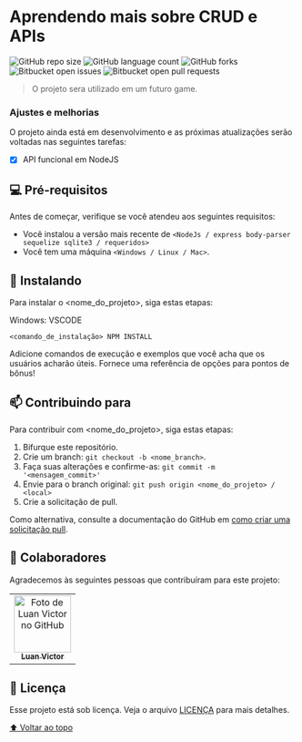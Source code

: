 # Aprendendo mais sobre CRUD e APIs 


![GitHub repo size](https://img.shields.io/github/repo-size/luanvictorms/README-template?Pokemon-v2)
![GitHub language count](https://img.shields.io/github/languages/count/luanvictorms/README-template?Pokemon-v2)
![GitHub forks](https://img.shields.io/github/forks/luanvictorms/README-template?Pokemon-v2)
![Bitbucket open issues](https://img.shields.io/bitbucket/issues/luanvictorms/README-template?Pokemon-v2)
![Bitbucket open pull requests](https://img.shields.io/bitbucket/pr-raw/luanvictorms/README-template?Pokemon-v2)


> O projeto sera utilizado em um futuro game.

### Ajustes e melhorias

O projeto ainda está em desenvolvimento e as próximas atualizações serão voltadas nas seguintes tarefas:

- [X] API funcional em NodeJS

## 💻 Pré-requisitos

Antes de começar, verifique se você atendeu aos seguintes requisitos:
<!---Estes são apenas requisitos de exemplo. Adicionar, duplicar ou remover conforme necessário--->
* Você instalou a versão mais recente de `<NodeJs / express body-parser sequelize sqlite3 / requeridos>`
* Você tem uma máquina `<Windows / Linux / Mac>`.


## 🚀 Instalando <Projeto>

Para instalar o <nome_do_projeto>, siga estas etapas:

Windows: VSCODE 
```
<comando_de_instalação> NPM INSTALL
```

Adicione comandos de execução e exemplos que você acha que os usuários acharão úteis. Fornece uma referência de opções para pontos de bônus!

## 📫 Contribuindo para <Projeto>
<!---Se o seu README for longo ou se você tiver algum processo ou etapas específicas que deseja que os contribuidores sigam, considere a criação de um arquivo CONTRIBUTING.md separado--->
Para contribuir com <nome_do_projeto>, siga estas etapas:

1. Bifurque este repositório.
2. Crie um branch: `git checkout -b <nome_branch>`.
3. Faça suas alterações e confirme-as: `git commit -m '<mensagem_commit>'`
4. Envie para o branch original: `git push origin <nome_do_projeto> / <local>`
5. Crie a solicitação de pull.

Como alternativa, consulte a documentação do GitHub em [como criar uma solicitação pull](https://help.github.com/en/github/collaborating-with-issues-and-pull-requests/creating-a-pull-request).

## 🤝 Colaboradores

Agradecemos às seguintes pessoas que contribuíram para este projeto:

<table>
  <tr>
    <td align="center">
      <a href="#">
        <img src="https://avatars.githubusercontent.com/u/82541610?v=4" width="100px;" alt="Foto de Luan Victor no GitHub"/><br>
        <sub>
          <b>Luan Victor</b>
        </sub>
      </a>
    </td>
  </tr>
</table>


## 📝 Licença

Esse projeto está sob licença. Veja o arquivo [LICENÇA](LICENSE.md) para mais detalhes.

[⬆ Voltar ao topo](#pokemon-api)<br>
